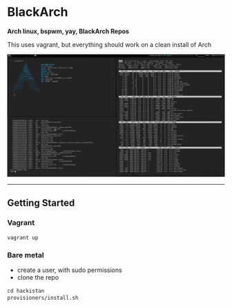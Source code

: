 # BlackArch
**Arch linux, bspwm, yay, BlackArch Repos**

This uses vagrant, but everything should work on a clean install of Arch

![Screenshot](screenshot.png)

---

## Getting Started

### Vagrant

```
vagrant up
```

### Bare metal

- create a user, with sudo permissions
- clone the repo

```
cd hackistan
provisioners/install.sh
```
